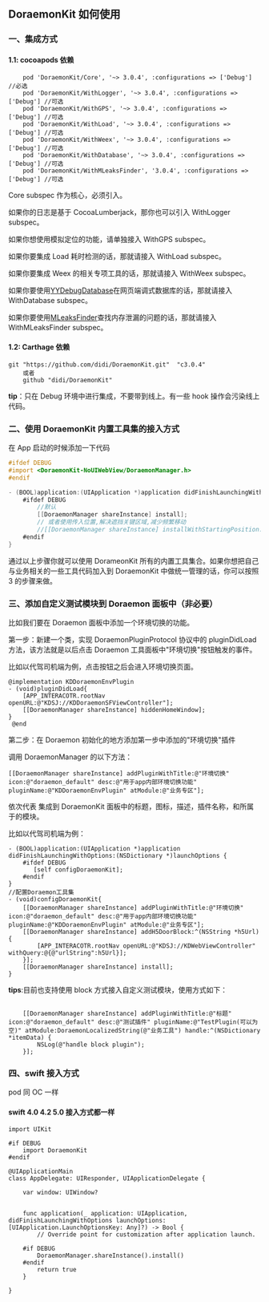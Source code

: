 ## DoraemonKit 如何使用

### 一、集成方式

#### 1.1: cocoapods 依赖

```
    pod 'DoraemonKit/Core', '~> 3.0.4', :configurations => ['Debug'] //必选
    pod 'DoraemonKit/WithLogger', '~> 3.0.4', :configurations => ['Debug'] //可选
    pod 'DoraemonKit/WithGPS', '~> 3.0.4', :configurations => ['Debug'] //可选
    pod 'DoraemonKit/WithLoad', '~> 3.0.4', :configurations => ['Debug'] //可选
    pod 'DoraemonKit/WithWeex', '~> 3.0.4', :configurations => ['Debug'] //可选
    pod 'DoraemonKit/WithDatabase', '~> 3.0.4', :configurations => ['Debug'] //可选
    pod 'DoraemonKit/WithMLeaksFinder', '3.0.4', :configurations => ['Debug'] //可选
```

Core subspec 作为核心，必须引入。

如果你的日志是基于 CocoaLumberjack，那你也可以引入 WithLogger subspec。

如果你想使用模拟定位的功能，请单独接入 WithGPS subspec。

如果你要集成 Load 耗时检测的话，那就请接入 WithLoad subspec。

如果你要集成 Weex 的相关专项工具的话，那就请接入 WithWeex subspec。

如果你要使用[YYDebugDatabase](https://github.com/y500/iOSDebugDatabase)在网页端调式数据库的话，那就请接入 WithDatabase subspec。

如果你要使用[MLeaksFinder](https://github.com/Tencent/MLeaksFinder)查找内存泄漏的问题的话，那就请接入 WithMLeaksFinder subspec。

#### 1.2: Carthage 依赖

```
git "https://github.com/didi/DoraemonKit.git"  "c3.0.4"
    或者
    github "didi/DoraemonKit"
```

**tip**：只在 Debug 环境中进行集成，不要带到线上。有一些 hook 操作会污染线上代码。

### 二、使用 DoraemonKit 内置工具集的接入方式

在 App 启动的时候添加一下代码

```objective-c
#ifdef DEBUG
#import <DoraemonKit-NoUIWebView/DoraemonManager.h>
#endif

- (BOOL)application:(UIApplication *)application didFinishLaunchingWithOptions:(NSDictionary *)launchOptions {
    #ifdef DEBUG
        //默认
        [[DoraemonManager shareInstance] install];
        // 或者使用传入位置,解决遮挡关键区域,减少频繁移动
        //[[DoraemonManager shareInstance] installWithStartingPosition:CGPointMake(66, 66)];
    #endif
}
```

通过以上步骤你就可以使用 DorameonKit 所有的内置工具集合。如果你想把自己与业务相关的一些工具代码加入到 DoraemonKit 中做统一管理的话，你可以按照 3 的步骤来做。

### 三、添加自定义测试模块到 Doraemon 面板中（非必要）

比如我们要在 Doraemon 面板中添加一个环境切换的功能。

第一步：新建一个类，实现 DoraemonPluginProtocol 协议中的 pluginDidLoad 方法，该方法就是以后点击 Doraemon 工具面板中"环境切换"按钮触发的事件。

比如以代驾司机端为例，点击按钮之后会进入环境切换页面。

```
@implementation KDDoraemonEnvPlugin
- (void)pluginDidLoad{
    [APP_INTERACOTR.rootNav openURL:@"KDSJ://KDDoraemonSFViewController"];
    [[DoraemonManager shareInstance] hiddenHomeWindow];
}
 @end
```

第二步：在 Doraemon 初始化的地方添加第一步中添加的"环境切换"插件

调用 DoraemonManager 的以下方法：

```
[[DoraemonManager shareInstance] addPluginWithTitle:@"环境切换" icon:@"doraemon_default" desc:@"用于app内部环境切换功能" pluginName:@"KDDoraemonEnvPlugin" atModule:@"业务专区"];
```

依次代表 集成到 DoraemonKit 面板中的标题，图标，描述，插件名称，和所属于的模块。

比如以代驾司机端为例：

```
- (BOOL)application:(UIApplication *)application didFinishLaunchingWithOptions:(NSDictionary *)launchOptions {
    #ifdef DEBUG
       [self configDoraemonKit];
    #endif
}
//配置Doraemon工具集
- (void)configDoraemonKit{
    [[DoraemonManager shareInstance] addPluginWithTitle:@"环境切换" icon:@"doraemon_default" desc:@"用于app内部环境切换功能" pluginName:@"KDDoraemonEnvPlugin" atModule:@"业务专区"];
    [[DoraemonManager shareInstance] addH5DoorBlock:^(NSString *h5Url) {
        [APP_INTERACOTR.rootNav openURL:@"KDSJ://KDWebViewController" withQuery:@{@"urlString":h5Url}];
    }];
    [[DoraemonManager shareInstance] install];
}
```

**tips**:目前也支持使用 block 方式接入自定义测试模块，使用方式如下：

```

    [[DoraemonManager shareInstance] addPluginWithTitle:@"标题" icon:@"doraemon_default" desc:@"测试插件" pluginName:@"TestPlugin(可以为空)" atModule:DoraemonLocalizedString(@"业务工具") handle:^(NSDictionary *itemData) {
        NSLog(@"handle block plugin");
    }];

```

### 四、swift 接入方式

pod 同 OC 一样

#### swift 4.0 4.2 5.0 接入方式都一样

```
import UIKit

#if DEBUG
    import DoraemonKit
#endif

@UIApplicationMain
class AppDelegate: UIResponder, UIApplicationDelegate {

    var window: UIWindow?


    func application(_ application: UIApplication, didFinishLaunchingWithOptions launchOptions: [UIApplication.LaunchOptionsKey: Any]?) -> Bool {
        // Override point for customization after application launch.

    #if DEBUG
        DoraemonManager.shareInstance().install()
    #endif
        return true
    }

}
```
